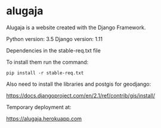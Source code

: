 # alugaja
Alugaja is a website created with the Django Framework.

Python version: 3.5
Django version: 1.11


Dependencies in the stable-req.txt file

To install them run the command:

    pip install -r stable-req.txt

Also need to install the libraries and postgis for geodjango:

https://docs.djangoproject.com/en/2.1/ref/contrib/gis/install/

Temporary deployment at:

https://alugaja.herokuapp.com